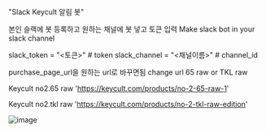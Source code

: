 "Slack Keycult 알림 봇" 

본인 슬랙에 봇 등록하고 원하는 채널에 봇 넣고 토큰 입력 Make slack bot in your slack channel

slack_token = "<토큰>" # token
slack_channel = "<채널이름>" # channel_id

purchase_page_url을 원하는 url로 바꾸면됨 change url 65 raw or TKL raw

Keycult no2.65 raw 'https://keycult.com/products/no-2-65-raw-1' 

Keycult no2.tkl raw 'https://keycult.com/products/no-2-tkl-raw-edition'


![image](https://github.com/user-attachments/assets/8ee054b8-c895-4913-8b0d-dba4fe20ad7a)
